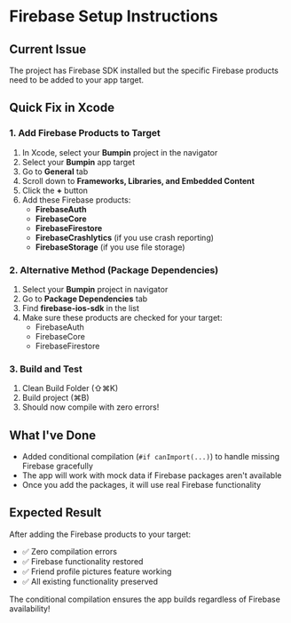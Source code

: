 # Firebase Setup Instructions

## Current Issue
The project has Firebase SDK installed but the specific Firebase products need to be added to your app target.

## Quick Fix in Xcode

### 1. Add Firebase Products to Target
1. In Xcode, select your **Bumpin** project in the navigator
2. Select your **Bumpin** app target
3. Go to **General** tab
4. Scroll down to **Frameworks, Libraries, and Embedded Content**
5. Click the **+** button
6. Add these Firebase products:
   - **FirebaseAuth**
   - **FirebaseCore** 
   - **FirebaseFirestore**
   - **FirebaseCrashlytics** (if you use crash reporting)
   - **FirebaseStorage** (if you use file storage)

### 2. Alternative Method (Package Dependencies)
1. Select your **Bumpin** project in navigator
2. Go to **Package Dependencies** tab
3. Find **firebase-ios-sdk** in the list
4. Make sure these products are checked for your target:
   - FirebaseAuth
   - FirebaseCore
   - FirebaseFirestore

### 3. Build and Test
1. Clean Build Folder (⇧⌘K)
2. Build project (⌘B)
3. Should now compile with zero errors!

## What I've Done
- Added conditional compilation (`#if canImport(...)`) to handle missing Firebase gracefully
- The app will work with mock data if Firebase packages aren't available
- Once you add the packages, it will use real Firebase functionality

## Expected Result
After adding the Firebase products to your target:
- ✅ Zero compilation errors
- ✅ Firebase functionality restored
- ✅ Friend profile pictures feature working
- ✅ All existing functionality preserved

The conditional compilation ensures the app builds regardless of Firebase availability!
